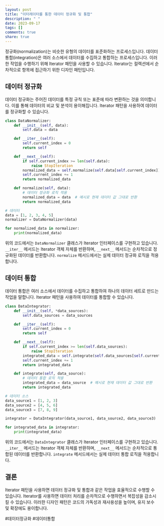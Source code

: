 ```yaml
---
layout: post
title: "이터레이터를 통한 데이터 정규화 및 통합"
description: " "
date: 2023-09-17
tags: []
comments: true
share: true
---
```


정규화(normalization)는 비슷한 유형의 데이터를 표준화하는 프로세스입니다. 데이터 통합(integration)은 여러 소스에서 데이터를 수집하고 통합하는 프로세스입니다. 이러한 작업을 수행하기 위해 Iterator 패턴을 사용할 수 있습니다. Iterator는 컬렉션에서 순차적으로 항목에 접근하기 위한 디자인 패턴입니다.

## 데이터 정규화

데이터 정규화는 주어진 데이터를 특정 규칙 또는 표준에 따라 변환하는 것을 의미합니다. 이를 통해 데이터의 비교 및 분석이 용이해집니다. Iterator 패턴을 사용하여 데이터를 정규화할 수 있습니다.

```python
class DataNormalizer:
    def __init__(self, data):
        self.data = data

    def __iter__(self):
        self.current_index = 0
        return self

    def __next__(self):
        if self.current_index >= len(self.data):
            raise StopIteration
        normalized_data = self.normalize(self.data[self.current_index])
        self.current_index += 1
        return normalized_data

    def normalize(self, data):
        # 데이터 정규화 로직 적용
        normalized_data = data  # 예시로 현재 데이터 값 그대로 반환
        return normalized_data

# 데이터
data = [1, 2, 3, 4, 5]
normalizer = DataNormalizer(data)

for normalized_data in normalizer:
    print(normalized_data)
```

위의 코드에서는 `DataNormalizer` 클래스가 Iterator 인터페이스를 구현하고 있습니다. `__iter__` 메서드는 Iterator 객체 자체를 반환하며, `__next__` 메서드는 순차적으로 정규화된 데이터를 반환합니다. `normalize` 메서드에서는 실제 데이터 정규화 로직을 적용합니다.

## 데이터 통합

데이터 통합은 여러 소스에서 데이터를 수집하고 통합하여 하나의 데이터 세트로 만드는 작업을 말합니다. Iterator 패턴을 사용하여 데이터를 통합할 수 있습니다.

```python
class DataIntegrator:
    def __init__(self, *data_sources):
        self.data_sources = data_sources

    def __iter__(self):
        self.current_index = 0
        return self

    def __next__(self):
        if self.current_index >= len(self.data_sources):
            raise StopIteration
        integrated_data = self.integrate(self.data_sources[self.current_index])
        self.current_index += 1
        return integrated_data

    def integrate(self, data_source):
        # 데이터 통합 로직 적용
        integrated_data = data_source  # 예시로 현재 데이터 값 그대로 반환
        return integrated_data

# 데이터 소스
data_source1 = [1, 2, 3]
data_source2 = [4, 5, 6]
data_source3 = [7, 8, 9]

integrator = DataIntegrator(data_source1, data_source2, data_source3)

for integrated_data in integrator:
    print(integrated_data)
```

위의 코드에서는 `DataIntegrator` 클래스가 Iterator 인터페이스를 구현하고 있습니다. `__iter__` 메서드는 Iterator 객체 자체를 반환하며, `__next__` 메서드는 순차적으로 통합된 데이터를 반환합니다. `integrate` 메서드에서는 실제 데이터 통합 로직을 적용합니다.

## 결론

Iterator 패턴을 사용하면 데이터 정규화 및 통합과 같은 작업을 효율적으로 수행할 수 있습니다. Iterator를 사용하면 데이터 처리를 순차적으로 수행하면서 복잡성을 감소시킬 수 있습니다. 이러한 디자인 패턴은 코드의 가독성과 재사용성을 높이며, 유지 보수 및 확장에도 용이합니다.

#데이터정규화 #데이터통합